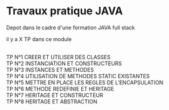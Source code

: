 
<h1> Travaux pratique JAVA </h1>

<p>
Depot dans le cadre d'une formation JAVA full stack <br>

il y a X TP dans ce module<br>

<br>
TP N°1	CREER ET UTILISER DES CLASSES <br>
TP N°2	INSTANCIATION ET CONSTRUCTEURS <br>
TP N°3	INSTANCES ET METHODES <br>
TP N°4	UTILISATION DE METHODES STATIC EXISTANTES <br>
TP N°5	METTRE EN PLACE LES REGLES DE L’ENCAPSULATION <br>
TP N°6	METHODE REDEFINIE ET HERITAGE <br>
TP N°7	HERITAGE ET CONSTRUCTEUR <br>
TP N°8	HERITAGE ET ABSTRACTION <br>
</p>